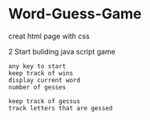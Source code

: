 # Word-Guess-Game

creat html page with css

2 Start buliding java script game

    any key to start
    keep track of wins
    display current word
    number of gesses
    
    keep track of gessus
    track letters that are gessed
